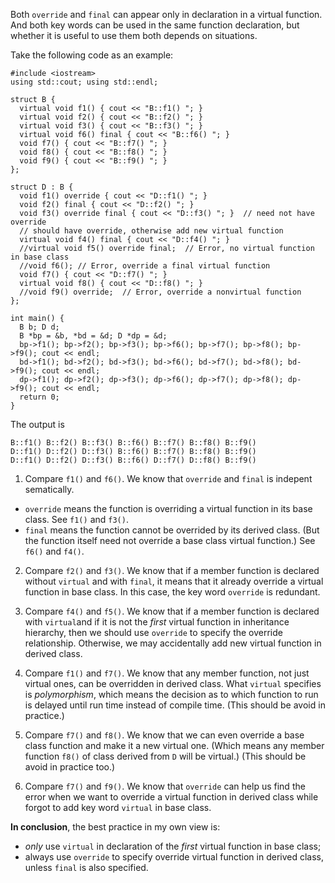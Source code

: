 Both `override` and `final` can appear only in declaration in a virtual function. And both key words can be used in the same function declaration, but whether it is useful to use them both depends on situations.

Take the following code as an example:

    #include <iostream>
    using std::cout; using std::endl;

    struct B {
      virtual void f1() { cout << "B::f1() "; }
      virtual void f2() { cout << "B::f2() "; }
      virtual void f3() { cout << "B::f3() "; }
      virtual void f6() final { cout << "B::f6() "; }
      void f7() { cout << "B::f7() "; }
      void f8() { cout << "B::f8() "; }
      void f9() { cout << "B::f9() "; }
    };

    struct D : B {
      void f1() override { cout << "D::f1() "; }
      void f2() final { cout << "D::f2() "; }
      void f3() override final { cout << "D::f3() "; }  // need not have override
      // should have override, otherwise add new virtual function
      virtual void f4() final { cout << "D::f4() "; }
      //virtual void f5() override final;  // Error, no virtual function in base class
      //void f6(); // Error, override a final virtual function
      void f7() { cout << "D::f7() "; }
      virtual void f8() { cout << "D::f8() "; }
      //void f9() override;  // Error, override a nonvirtual function 
    };

    int main() {
      B b; D d;
      B *bp = &b, *bd = &d; D *dp = &d;
      bp->f1(); bp->f2(); bp->f3(); bp->f6(); bp->f7(); bp->f8(); bp->f9(); cout << endl;
      bd->f1(); bd->f2(); bd->f3(); bd->f6(); bd->f7(); bd->f8(); bd->f9(); cout << endl;
      dp->f1(); dp->f2(); dp->f3(); dp->f6(); dp->f7(); dp->f8(); dp->f9(); cout << endl;
      return 0;
    }

The output is

    B::f1() B::f2() B::f3() B::f6() B::f7() B::f8() B::f9()
    D::f1() D::f2() D::f3() B::f6() B::f7() B::f8() B::f9()
    D::f1() D::f2() D::f3() B::f6() D::f7() D::f8() B::f9()

1. Compare `f1()` and `f6()`. We know that `override` and `final` is indepent sematically.

  - `override` means the function is overriding a virtual function in its base class. See `f1()` and `f3()`.
  - `final` means the function cannot be overrided by its derived class. (But the function itself need not override a base class virtual function.) See `f6()` and `f4()`.

2. Compare `f2()` and `f3()`. We know that if a member function is declared without `virtual` and with `final`, it means that it already override a virtual function in base class. In this case, the key word `override` is redundant.

3. Compare `f4()` and `f5()`. We know that if a member function is declared with `virtual`and if it is not the *first* virtual function in inheritance hierarchy, then we should use `override` to specify the override relationship. Otherwise, we may accidentally add new virtual function in derived class.

4. Compare `f1()` and `f7()`. We know that any member function, not just virtual ones, can be overridden in derived class. What `virtual` specifies is *polymorphism*, which means the decision as to which function to run is delayed until run time instead of compile time. (This should be avoid in practice.)

5. Compare `f7()` and `f8()`. We know that we can even override a base class function and make it a new virtual one. (Which means any member function `f8()` of class derived from `D` will be virtual.) (This should be avoid in practice too.)

6. Compare `f7()` and `f9()`. We know that `override` can help us find the error when we want to override a virtual function in derived class while forgot to add key word `virtual` in base class.

**In conclusion**, the best practice in my own view is:

  - *only* use `virtual` in declaration of the *first* virtual function in base class;
  - always use `override` to specify override virtual function in derived class, unless `final` is also specified.
